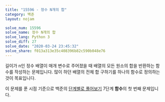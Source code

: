 ```yaml
---
title: "15596 - 정수 N개의 합"
category: 백준
layout: nojam

solve_num: 15596
solve_name: 정수 N개의 합
solve_lang: Python 3
solve_diff: 27
solve_date: "2020-03-24 23:45:32"
solve_share: f013a313e35c408396b82c590b048e76
---
```


길이가 n인 정수 배열이 매개 변수로 주어졌을 때 배열의 모든 원소의 합을 반환하는 함수를 작성하는 문제입니다. 많이 하던 배열의 전체 합 구하기를 하나의 함수로 정의하는 것이 목표입니다.

이 문제를 푼 시점 기준으로 백준의 [단계별로 풀어보기](http://noj.am/p/s) 7단계 **함수**의 첫 번째 문제입니다.
